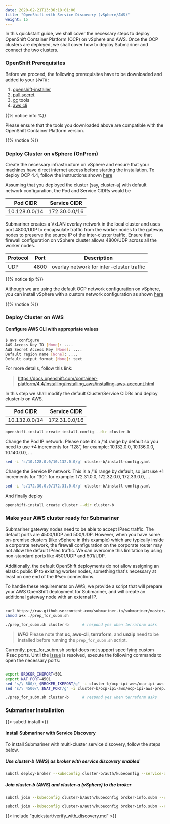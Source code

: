 ```yaml
---
date: 2020-02-21T13:36:18+01:00
title: "OpenShift with Service Discovery (vSphere/AWS)"
weight: 15
---
```


In this quickstart guide, we shall cover the necessary steps to deploy OpenShift Container Platform (OCP) on vSphere and AWS. Once the OCP clusters are deployed, we shall cover how to deploy Submariner and connect the two clusters.

### OpenShift Prerequisites

Before we proceed, the following prerequisites have to be downloaded and added to your `$PATH:`

 1. [openshift-installer](https://cloud.redhat.com/openshift/install/aws/installer-provisioned)
 2. [pull secret](https://cloud.redhat.com/openshift/install/aws/installer-provisioned)
 3. [oc](https://cloud.redhat.com/openshift/install/aws/installer-provisioned) tools
 4. [aws cli](https://docs.aws.amazon.com/cli/latest/userguide/cli-chap-install.html)

{{% notice info %}}

Please ensure that the tools you downloaded above are compatible with the OpenShift Container Platform version.

{{% /notice %}}

### Deploy Cluster on vSphere (OnPrem)

Create the necessary infrastructure on vSphere and ensure that your machines have direct internet access before starting the installation.
To deploy OCP 4.4, follow the instructions shown [here](https://docs.openshift.com/container-platform/4.4/installing/installing_vsphere/installing-vsphere.html)

Assuming that you deployed the cluster (say, cluster-a) with default network configuration, the Pod and Service CIDRs would be

| Pod CIDR     | Service CIDR |
|--------------|--------------|
|10.128.0.0/14 |172.30.0.0/16 |

Submariner creates a VxLAN overlay network in the local cluster and uses port 4800/UDP to encapsulate traffic from the worker nodes to the gateway nodes to preserve the source IP of the inter-cluster traffic.
Ensure that firewall configuration on vSphere cluster allows 4800/UDP across all the worker nodes.

|  Protocol  |  Port  |     Description                              |
|------------|--------|----------------------------------------------|
|   UDP      |  4800  | overlay network for inter-cluster traffic    |

{{% notice tip %}}

Although we are using the default OCP network configuration on vSphere, you can install vSphere with a custom network configuration as shown [here](https://red.ht/2WFjEVg)

{{% /notice %}}

### Deploy Cluster on AWS

#### Configure AWS CLI with appropriate values

```bash
$ aws configure
AWS Access Key ID [None]: ....
AWS Secret Access Key [None]: ....
Default region name [None]: ....
Default output format [None]: text
```

For more details, follow this link:

> https://docs.openshift.com/container-platform/4.4/installing/installing_aws/installing-aws-account.html

In this step we shall modify the default Cluster/Service CIDRs and deploy cluster-b on AWS.

| Pod CIDR     | Service CIDR |
|--------------|--------------|
|10.132.0.0/14 |172.31.0.0/16 |


```bash
openshift-install create install-config --dir cluster-b
```

Change the Pod IP network. Please note it’s a /14 range by default so you need to use
+4 increments for “128”, for example: 10.132.0.0, 10.136.0.0, 10.140.0.0, ...

```bash
sed -i 's/10.128.0.0/10.132.0.0/g' cluster-b/install-config.yaml
```

Change the Service IP network. This is a /16 range by default, so just use +1 increments
for “30”: for example: 172.31.0.0, 172.32.0.0, 172.33.0.0, ...

```bash
sed -i 's/172.30.0.0/172.31.0.0/g' cluster-b/install-config.yaml
```

And finally deploy

```bash
openshift-install create cluster --dir cluster-b
```

### Make your AWS cluster ready for Submariner

Submariner gateway nodes need to be able to accept IPsec traffic. The default ports are 4500/UDP and 500/UDP.
However, when you have some on-premise clusters (like vSphere in this example) which are typically inside a corporate network, the firewall configuration on the corporate router may not allow the default IPsec traffic.
We can overcome this limitation by using non-standard ports like 4501/UDP and 501/UDP.

Additionally, the default OpenShift deployments do not allow assigning an elastic public IP
to existing worker nodes, something that's necessary at least on one end of the IPsec connections.

To handle these requirements on AWS, we provide a script that will prepare your AWS OpenShift deployment
for Submariner, and will create an additional gateway node with an external IP.

```bash

curl https://raw.githubusercontent.com/submariner-io/submariner/master/tools/openshift/ocp-ipi-aws/prep_for_subm.sh -L -O
chmod a+x ./prep_for_subm.sh

./prep_for_subm.sh cluster-b      # respond yes when terraform asks

```

> **_INFO_** Please note that  **oc**, **aws-cli**, **terraform**, and **unzip** need to be installed before running the `prep_for_subm.sh` script.

Currently, prep_for_subm.sh script does not support specifying custom IPsec ports.
Until the [issue](https://github.com/submariner-io/submariner/issues/240) is resolved, execute the following commands to open the necessary ports:

```bash

export BROKER_IKEPORT=501
export NAT_PORT=4501
sed "s/\ 500/\ $BROKER_IKEPORT/g" -i cluster-b/ocp-ipi-aws/ocp-ipi-aws-prep/ec2-resources.tf
sed "s/\ 4500/\ $NAT_PORT/g" -i cluster-b/ocp-ipi-aws/ocp-ipi-aws-prep/ec2-resources.tf

./prep_for_subm.sh cluster-b      # respond yes when terraform asks

```

### Submariner Installation

{{< subctl-install >}}

#### Install Submariner with Service Discovery

To install Submariner with multi-cluster service discovery, follow the steps below.

##### Use cluster-b (AWS) as broker with service discovery enabled

```bash
subctl deploy-broker --kubeconfig cluster-b/auth/kubeconfig --service-discovery
```

##### Join cluster-b (AWS) and cluster-a (vSphere) to the broker

```bash
subctl join --kubeconfig cluster-b/auth/kubeconfig broker-info.subm --clusterid cluster-b --ikeport 501 --nattport 4501
```

```bash
subctl join --kubeconfig cluster-a/auth/kubeconfig broker-info.subm --clusterid cluster-a --ikeport 501 --nattport 4501
```

{{< include "quickstart/verify_with_discovery.md" >}}
